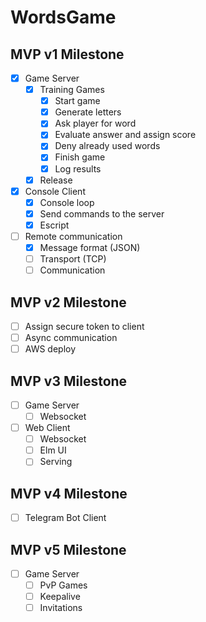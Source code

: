 # WordsGame

## MVP v1 Milestone

- [x] Game Server
  - [x] Training Games
    - [x] Start game
    - [x] Generate letters
    - [x] Ask player for word
    - [x] Evaluate answer and assign score
    - [x] Deny already used words
    - [x] Finish game
    - [x] Log results
  - [x] Release
- [x] Console Client
  - [x] Console loop
  - [x] Send commands to the server
  - [x] Escript
- [ ] Remote communication
  - [x] Message format (JSON)
  - [ ] Transport (TCP)
  - [ ] Communication

## MVP v2 Milestone

- [ ] Assign secure token to client
- [ ] Async communication
- [ ] AWS deploy

## MVP v3 Milestone

- [ ] Game Server
  - [ ] Websocket
- [ ] Web Client
  - [ ] Websocket
  - [ ] Elm UI
  - [ ] Serving

## MVP v4 Milestone

- [ ] Telegram Bot Client

## MVP v5 Milestone

- [ ] Game Server
  - [ ] PvP Games
  - [ ] Keepalive
  - [ ] Invitations
